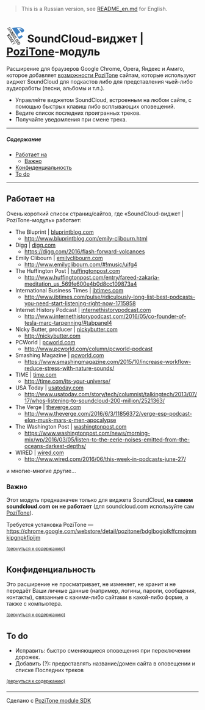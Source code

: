 > This is a Russian version, see [README_en.md](README_en.md) for English.

<img src="/modules/com_soundcloud/img/soundcloud-widget-pozitone-module-icon-48.png" width="48" height="48" alt="SoundCloud-виджет | PoziTone-модуль" valign="bottom"> SoundCloud-виджет | [PoziTone](https://pozitone.com)-модуль
=======

Расширение для браузеров Google Chrome, Opera, Яндекс и Амиго, которое добавляет [возможности PoziTone](https://github.com/PoziWorld/PoziTone/blob/develop/README_ru.md#%D0%92%D0%BE%D0%B7%D0%BC%D0%BE%D0%B6%D0%BD%D0%BE%D1%81%D1%82%D0%B8) сайтам, которые используют виджет SoundCloud для подкастов либо для представления чьей-либо аудиоработы (песни, альбомы и т.п.).

- Управляйте виджетом SoundCloud, встроенным на любом сайте, с помощью быстрых клавиш либо всплывающих оповещений.
- Ведите список последних проигранных треков.
- Получайте уведомления при смене трека.

___

##### Содержание

  * [Работает на](#Работает-на)
    * [Важно](#Важно)
  * [Конфиденциальность](#Конфиденциальность)
  * [To do](#to-do)

___

Работает на
--------

Очень короткий список страниц/сайтов, где «SoundCloud-виджет | PoziTone-модуль» работает:

* The Bluprint | [bluprintblog.com](http://www.bluprintblog.com/)
  * http://www.bluprintblog.com/emily-clibourn.html
* Digg | [digg.com](https://digg.com/)
  * https://digg.com/2016/flash-forward-volcanoes
* Emily Clibourn | [emilyclibourn.com](http://www.emilyclibourn.com/)
  * http://www.emilyclibourn.com/#!music/uifg4
* The Huffington Post | [huffingtonpost.com](http://www.huffingtonpost.com/)
  * http://www.huffingtonpost.com/entry/fareed-zakaria-meditation_us_569fe600e4b0d8cc109873a4
* International Business Times | [ibtimes.com](http://www.ibtimes.com/)
  * http://www.ibtimes.com/pulse/ridiculously-long-list-best-podcasts-you-need-start-listening-right-now-1715858
* Internet History Podcast | [internethistorypodcast.com](http://www.internethistorypodcast.com/)
  * http://www.internethistorypodcast.com/2016/05/co-founder-of-tesla-marc-tarpenning/#tabpanel4
* Nicky Butter, producer | [nickybutter.com](http://nickybutter.com/)
  * http://nickybutter.com
* PCWorld | [pcworld.com](http://www.pcworld.com/)
  * http://www.pcworld.com/column/pcworld-podcast
* Smashing Magazine | [pcworld.com](https://www.smashingmagazine.com/)
  * https://www.smashingmagazine.com/2015/10/increase-workflow-reduce-stress-with-nature-sounds/
* TIME | [time.com](http://time.com/)
  * http://time.com/its-your-universe/
* USA Today | [usatoday.com](http://www.usatoday.com/)
  * http://www.usatoday.com/story/tech/columnist/talkingtech/2013/07/17/whos-listening-to-soundcloud-200-million/2521363/
* The Verge | [theverge.com](http://www.theverge.com/)
  * http://www.theverge.com/2016/6/3/11856372/verge-esp-podcast-elon-musk-mars-x-men-apocalypse
* The Washington Post | [washingtonpost.com](https://www.washingtonpost.com/)
  * https://www.washingtonpost.com/news/morning-mix/wp/2016/03/05/listen-to-the-eerie-noises-emitted-from-the-oceans-darkest-depths/
* WIRED | [wired.com](http://www.theverge.com/)
  * http://www.wired.com/2016/06/this-week-in-podcasts-june-27/

и многие-многие другие...


### Важно

Этот модуль предназначен только для виджета SoundCloud, **на самом soundcloud.com он не работает** (для soundcloud.com используйте сам [PoziTone](https://pozitone.com)).

Требуется установка PoziTone — https://chrome.google.com/webstore/detail/pozitone/bdglbogiolkffcmojmmkipgnpkfipijm

<sup>[(вернуться к содержанию)](#Содержание)</sup>


Конфиденциальность
--------

Это расширение не просматривает, не изменяет, не хранит и не передаёт Ваши личные данные (например, логины, пароли, сообщения, контакты), связанные с какими-либо сайтами в какой-либо форме, а также с компьютера.

<sup>[(вернуться к содержанию)](#Содержание)</sup>


To do
--------

* Исправить: быстро сменяющиеся оповещения при переключении дорожек.
* Добавить (?): предоставлять название/домен сайта в оповещении и списке Последних треков

<sup>[(вернуться к содержанию)](#Содержание)</sup>

---

Сделано с [PoziTone module SDK](https://github.com/PoziWorld/PoziTone-module-SDK)
